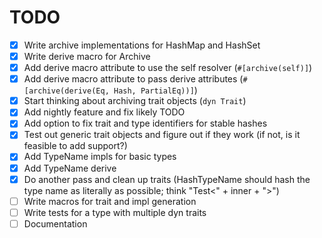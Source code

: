 # TODO

- [x] Write archive implementations for HashMap and HashSet
- [x] Write derive macro for Archive
- [x] Add derive macro attribute to use the self resolver (`#[archive(self)]`)
- [x] Add derive macro attribute to pass derive attributes (`#[archive(derive(Eq, Hash, PartialEq))]`) 
- [x] Start thinking about archiving trait objects (`dyn Trait`)
- [x] Add nightly feature and fix likely TODO
- [x] Add option to fix trait and type identifiers for stable hashes
- [x] Test out generic trait objects and figure out if they work (if not, is it feasible to add support?)
- [x] Add TypeName impls for basic types
- [x] Add TypeName derive
- [x] Do another pass and clean up traits (HashTypeName should hash the type name as literally as possible; think "Test<" + inner + ">")
- [ ] Write macros for trait and impl generation
- [ ] Write tests for a type with multiple dyn traits
- [ ] Documentation